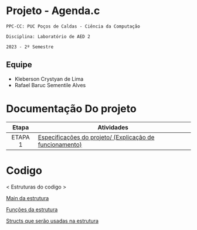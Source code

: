 # Projeto - Agenda.c

`PPC-CC: PUC Poços de Caldas - Ciência da Computação`

`Disciplina: Laboratório de AED 2`

`2023 - 2º Semestre`

## Equipe

- Kleberson Crystyan de Lima
- Rafael Baruc Sementile Alves


# Documentação Do projeto

| Etapa   |  Atividades |
|  :----:   | ----------- |
| ETAPA 1 |  <a href="Especificações do projeto.md">Especificações do projeto/ (Explicação de funcionamento)|


# Codigo
< Estruturas do codigo >

<a href="agenda.c"> Main da estrutura

<a href="funcao.h"> Funções da estrutura

<a href="struct.c"> Structs que serão usadas na estrutura

